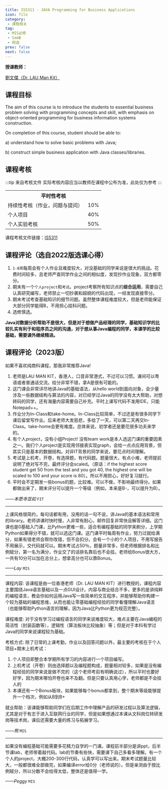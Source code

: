 ```yaml
---
title: IS5311 - JAVA Programming for Business Applications
icon: file
category: 
 - 课程相关
tag:
 - MIS必修
 - SemB
 - 网选
prev: false
next: false
---
```


**授课教师：**

[劉文傑（Dr. LAU Man Kit）](https://www.cb.cityu.edu.hk/staff/manklau/)

<!-- more -->

## 课程目标
  
The aim of this course is to introduce the students to essential business problem solving with programming concepts and skill, with emphasis on object-oriented programming for business information systems construction.  

On completion of this course, student should be able to:

a) understand how to solve basic problems with Java;

b) construct simple business application with Java classes/libraries.

## 课程考核

:::tip 来自考核文件
实际考核内容应当以教师在课程中公布为准，此处仅为参考
:::

<table>
    <tr>
        <th colspan=2>
            平时性考核
        </th>
    </tr>
    <tr>
        <td>
            持续性考核（作业，问题与提问）
        </td>
        <td>
            10%
        </td>
    </tr>
    <tr>
        <td>
            个人项目
        </td>
        <td>
            40%
        </td>
    </tr>
    <tr>
        <td>
            个人实验考核
        </td>
        <td>
            50%
        </td>
    </tr>
</table>

课程考核文件链接：[IS5311](https://www.cityu.edu.hk/catalogue/pg/202223/course/IS5311.pdf)

## 课程评论（选自2022版选课心得）

1. `1-8周`每周会有个人作业且难度较大，对没基础的同学来说是很大的挑战。花费时间较多，且老师严查同学作业之间的相似度，发现抄作业现象，双方都零分。
2. 期末有一个`个人project`和`考试`。project考察所有知识点的**综合运用**，需要自己认真研究编写，老师禁止一切抄袭和超纲的代码出现，一经发现直接零分。
3. 期末考试考查基础知识的细节问题。虽然整体课程难度较大，但是老师能保证大部分同学能得B，不用担心挂科问题。
4. 选修慎选。

**Java对数据分析帮助不是很大，但是对于想做产品经理的同学，基础知识学的比较扎实有利于和程序员之间的沟通，对于想从事Java编程的同学，本课学的比较基础，需要课外继续精进。**

## 课程评论（2023版）

如果不喜欢纯商科课程，那我非常推荐Java!

1. 老师是LAU MAN KIT，香港人，口音非常港式，不过可以习惯。课间可以粤语或者普通话交流。给分非常不错，拿A是很有可能的。
2. 这门课会非常详尽地讲Java的基础语法，从hello world到面向对象，会少量涉及一些数据结构与算法的内容，对已经学过Java的同学没有太大帮助，对想转码的同学，还有海量内容需要自己补充。平时上课写代码不准用IDE，只能Notepad++。
3. 作业分为In-Class和take-home。In-Class比较简单，不过还是有很多同学下课后留堂写作业。后来老师大发慈悲，多给了一天，可以第二天再交In-Class。take-home会更有难度。总体来说，初学者还是要花很多功夫来学的。
4. 有个人project，没有小组Project! 没有team work是本人选这门课的重要因素之一。我们个人project是实现用邻接表实现graph，会给一点点应用背景，但其实只是基本的数据结构。对非IT背景的同学来说，要花点时间理解。
5. 考试是上机考，开卷，有选择题，有代码题。题量很大，有点小难，老师提前说明了绝对写不完，最终评分会scaled。（原话：if the highest score student get 50 from the test and you got 40, the highest one will be scaled to 100 and your score is 80）。所以不用担心，好好复习就行。
6. 平时会不定期发一些bonus的题，比较难。可以不做，不影响最终得分。如果都做出来了，期末评分可以提升一个等级（例如，本来是B-，可以提升为B）。

_——本愿寺显如_ `FIT`

---

上课风格很简约，每句话都有用，没用的话一句不说，讲Java的基本语法和常用的library。老师讲课时快时慢，人非常有耐心，邮件回复非常快且解答详细。这门课也是0基础入门课，比Python更难一些，适合有编程基础的同学来刷分，上学期Python如果得分不错，就可以选这门课。这门课平时每周有作业，努力过就给满分，如果有错老师会帮你改错，但不会扣分。会有一个小的个人项目，不用写报告不用展示，交代码就可以。期末考试占50％，题量非常多，但老师根据排名和比例赋分，第一名为满分，作业交了的话排名靠后也不会挂。老师给Bonus很大方，一共有10分可以加在总分上，想拿高分也可以靠Bonus。

_——Lay_ `MIS`

---

课程内容: 该课程是由一位香港老师（Dr. LAU MAN KIT）进行教授的，课程内容主要围绕Java语言基础以及一点GUI设计。内容与商业结合不多，更多的是讲纯粹的编程语言，教会你如何运用Java写一些简单的交互程序，并能够帮助你构建一个较为基础的编程思维，从而也能让零基础编程经验的同学看懂理解Java语言（也能够帮助Python语言的理解，因为Java比Python更为规范完整）。

课程难度: 对于没有学习过编程语言的同学来说难度较大，难点主要在Java编程的简洁性（封装函数等），逻辑性（算法板块比较抽象）等；但是对于本科有学过Java的同学来说课程较为基础。

考核方式: 除了日常的上课考勤，作业以及回答问题以外，最主要的考核在于个人项目+期末上机考试：

1. 个人项目即整合本学期所有学习的内容进行一个项目编写。
2. 上机考试（开卷）则由选择题以及编程题构成，题量相对较多，如果是没有编程经验的同学来说是做不完的（这个老师考前有明确说过），所以平时也要好好学，因为期末哪怕开卷也来不及翻。但是只要认真用心学，老师都是不会挂人的
3. 本课还有一个Bonus板块，如果能够每个bonus都拿到，整个期末等级能够提升一个档次，例如从B到B+

就业帮助：该课能够帮助同学们在后期工作中理解产品的研发过程以及算法逻辑，尤其是对于有志于进入互联网行业的同学，但是如果想通过本课从文科岗位转研发岗等技术岗，课后还需要大量的练习与拓展学习。

_——熊_ `MIS`

---

如果没有编程基础可能需要多花精力自学的一门课。课程前半部分是讲ppt，后半节课lab，老师带着敲代码。lab的节奏有些快，需要课下自己多看多理解。有一个个人的project，大概200-300行代码，认真学可以写出来。期末考试题量比较大，一般都很难全部做完，如果编译error给0分（老师说的）。但是亲测由于按比例赋分，所以分数不会给得太低，整体还是值得一学。

_——Peggy_ `MIS`
